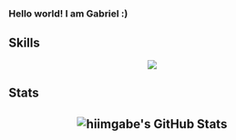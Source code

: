 ### Hello world! I am Gabriel :)

<h2>Skills</h2>
<div>
  <p align="center">
    <a href="https://skillicons.dev">
      <img src="https://skillicons.dev/icons?i=c,cpp,php,html,css,git,github,bash,linux,vim,ps,wordpress" />
    </a>
  </p>
<div/>
<h2>Stats<h2/>
<div>
  <div align="center">
  <!--<img src="https://github-readme-streak-stats.herokuapp.com/?user=hiimgabe&theme=material-palenight&hide_border=true" height="150" width="100%" alt="streak graph"/><br></br>
  <img src="https://github-readme-stats.vercel.app/api?username=hiimgabe&theme=material-palenight&show_icons=true&hide_border=true&count_private=true" height="150" width="100%" alt="stats graph"/>-->
  <img src="https://github-readme-stats.vercel.app/api/top-langs/?username=hiimgabe&theme=blueberry&show_icons=true&hide_border=true&layout=compact" alt="hiimgabe's GitHub Stats" />
</div>
<div/>
<!--
**hiimgabe/hiimgabe** is a ✨ _special_ ✨ repository because its `README.md` (this file) appears on your GitHub profile.
Here are some ideas to get you started:

- 🔭 I’m currently working on ...
- 🌱 I’m currently learning ...
- 👯 I’m looking to collaborate on ...
- 🤔 I’m looking for help with ...
- 💬 Ask me about ...
- 📫 How to reach me: ...
- 😄 Pronouns: ...
- ⚡ Fun fact: ...
-->
